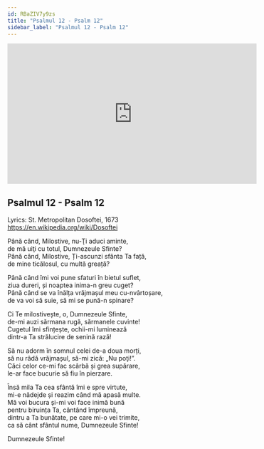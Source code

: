 ```yaml
---
id: RBaZIV7y9zs
title: "Psalmul 12 - Psalm 12"
sidebar_label: "Psalmul 12 - Psalm 12"
---
```


<div class="video-float-container">
  <iframe
    width="560"
    height="315"
    src="https://www.youtube.com/embed/RBaZIV7y9zs"
    title="YouTube video player"
    frameborder="0"
    allow="accelerometer; autoplay; clipboard-write; encrypted-media; gyroscope; picture-in-picture; web-share"
    referrerpolicy="strict-origin-when-cross-origin"
    allowfullscreen
  ></iframe>
</div>

## Psalmul 12 - Psalm 12

Lyrics: St. Metropolitan Dosoftei, 1673   
https://en.wikipedia.org/wiki/Dosoftei 

Până când, Milostive, nu-Ţi aduci aminte,   
de mă uiţi cu totul, Dumnezeule Sfinte?   
Până când, Milostive, Ți-ascunzi sfânta Ta față,   
de mine ticălosul, cu multă greață? 

Până când îmi voi pune sfaturi în bietul suflet,   
ziua dureri, și noaptea inima-n greu cuget?   
Până când se va înălța vrăjmașul meu cu-nvârtoșare,   
de va voi să suie, să mi se pună-n spinare? 

Ci Te milostivește, o, Dumnezeule Sfinte,   
de-mi auzi sărmana rugă, sărmanele cuvinte!   
Cugetul îmi sfințește, ochii-mi luminează   
dintr-a Ta strălucire de senină rază! 

Să nu adorm în somnul celei de-a doua morți,   
să nu râdă vrăjmașul, să-mi zică: „Nu poţi!”.   
Căci celor ce-mi fac scârbă și grea supărare,   
le-ar face bucurie să fiu în pierzare. 

Însă mila Ta cea sfântă îmi e spre virtute,   
mi-e nădejde și reazim când mă apasă multe.   
Mă voi bucura și-mi voi face inimă bună   
pentru biruința Ta, cântând împreună,   
dintru a Ta bunătate, pe care mi-o vei trimite,   
ca să cânt sfântul nume, Dumnezeule Sfinte! 

  
Dumnezeule Sfinte!
